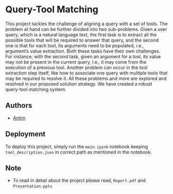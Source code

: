 
# Query-Tool Matching

This project tackles the challenge of aligning a query with a set of tools. The problem at hand can be further divided into two sub-problems. Given a user query, which is a natural language text, the first task is to extract all the possible tools that will be required to answer that query, and the second one is that for each tool, its arguments need to be populated, i.e., argument’s value extraction. Both these tasks have their own challenges. For instance, with the second task, given an argument for a tool, its value may not be present in the current query, i.e., it may come from the execution of a previous tool. Another problem can occur in the tool extraction step itself, like how to associate one query with multiple tools that may be required to resolve it. All these problems and more are explored and resolved in our proposed solution strategy. We have created a robust query-tool matching system.


## Authors
- [Antim](https://github.com/Antim0204)
  


## Deployment

To deploy this project, simply run the ```main.ipynb``` notebook keeping ```tool_description.json``` in correct path as mentioned in the notebook.

## Note
- To read in detail about the project please read, ```Report.pdf``` and ```Presentation.pptx```
